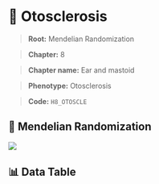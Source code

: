 # 🧪 Otosclerosis

> **Root:** Mendelian Randomization

> **Chapter:** 8  

> **Chapter name:** Ear and mastoid

> **Phenotype:** Otosclerosis  

> **Code:** `H8_OTOSCLE`

## 🧬 Mendelian Randomization  

<img src="/MR/Figures/Forward/H8_OTOSCLE.png"/>

## 📊 Data Table

<CsvTableMRF src="/public/MR/Data/Forward/H8_OTOSCLE.csv"/>
